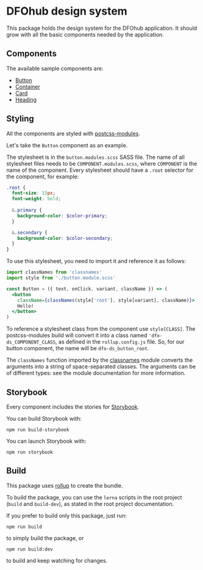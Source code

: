 # DFOhub design system

This package holds the design system for the DFOhub application.
It should grow with all the basic components needed by the application.


## Components

The available sample components are:

- [Button](./src/Button/README.md)
- [Container](./src/Container/README.md)
- [Card](./src/Card/README.md)
- [Heading](./src/Heading/README.md)

## Styling

All the components are styled with [postcss-modules](https://github.com/css-modules/postcss-modules).

Let's take the `Button` component as an example.

The stylesheet is in the `button.modules.scss` SASS file.
The name of all stylesheet files needs to be `COMPONENT.modules.scss`, where `COMPONENT` is the name of the component.
Every stylesheet should have a `.root` selector for the component, for example:

```scss
.root {
  font-size: 15px;
  font-weight: bold;
 
  &.primary {
    background-color: $color-primary;
  }

  &.secondary {
    background-color: $color-secondary;
  }
}
```

To use this stylesheet, you need to import it and reference it as follows:

```jsx
import classNames from 'classnames'
import style from './button.module.scss'

const Button = ({ text, onClick, variant, className }) => (
  <button
    className={classNames(style['root'], style[variant], className)}>
    Hello!
  </button>
)
```

To reference a stylesheet class from the component use `style[CLASS]`.
The postcss-modules build will convert it into a class named `'dfo-ds_COMPONENT_CLASS`, as defined in the `rollup.config.js` file.
So, for our button component, the name will be `dfo-ds_button_root`.

The `classNames` function imported by the [classnames](https://www.npmjs.com/package/classnames) module converts the arguments into a string of space-separated classes.
The arguments can be of different types: see the module documentation for more information.

## Storybook

Every component includes the stories for [Storybook](https://storybook.js.org/).

You can build Storybook with:

```shell script
npm run build-storybook
```

You can launch Storybook with:

```shell script
npm run storybook
```

## Build

This package uses [rollup](https://rollupjs.org/guide/en/) to create the bundle.

To build the package, you can use the `lerna` scripts in the root project (`build` and `build-dev`), as stated in the root project documentation.

If you prefer to build only this package, just run:

```shell script
npm run build
```

to simply build the package, or

```shell script
npm run build:dev
```

to build and keep watching for changes.

